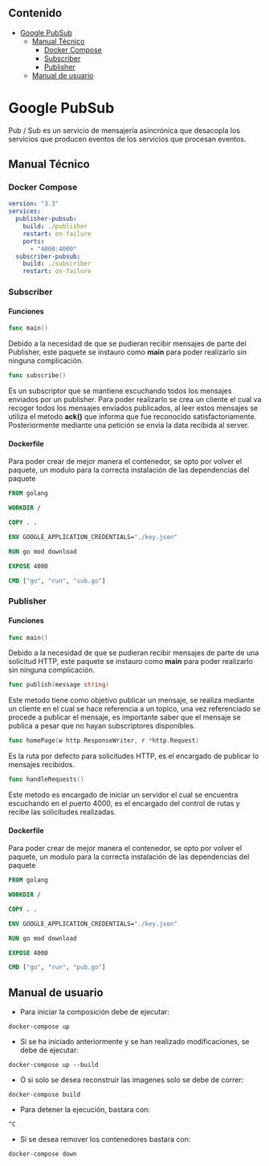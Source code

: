 ## Contenido
- [Google PubSub](#google-pubsub)
  * [Manual Técnico](#manual-técnico)
    + [Docker Compose](#docker-compose)
    + [Subscriber](#subscriber)
    + [Publisher](#publisher)
  * [Manual de usuario](#manual-de-usuario)

# Google PubSub
Pub / Sub es un servicio de mensajería asincrónica que desacopla los servicios que producen eventos de los servicios que procesan eventos.

## Manual Técnico
### Docker Compose
```yml
version: "3.3"
services:
  publisher-pubsub:
    build: ./publisher
    restart: on-failure
    ports:
      - "4000:4000"
  subscriber-pubsub:
    build: ./subscriber
    restart: on-failure
```
### Subscriber
#### Funciones
```go
func main() 
```
Debido a la necesidad de que se pudieran recibir mensajes de parte del Publisher, este paquete se instauro como **main** para poder realizarlo sin ninguna complicación.
```go
func subscribe() 
```
Es un subscriptor que se mantiene escuchando todos los mensajes enviados por un publisher. Para poder realizarlo se crea un cliente el cual va recoger todos los mensajes enviados publicados, al leer estos mensajes se utiliza el metodo **ack()** que informa que fue reconocido satisfactoriamente. Posteriormente mediante una petición se envia la data recibida al server.
#### Dockerfile
Para poder crear de mejor manera el contenedor, se opto por volver el paquete, un modulo para la correcta instalación de las dependencias del paquete
```Dockerfile
FROM golang

WORKDIR /

COPY . .

ENV GOOGLE_APPLICATION_CREDENTIALS="./key.json"  

RUN go mod download

EXPOSE 4000

CMD ["go", "run", "sub.go"]
```
### Publisher
#### Funciones
```go
func main()
```
Debido a la necesidad de que se pudieran recibir mensajes de parte de una solicitud HTTP, este paquete se instauro como **main** para poder realizarlo sin ninguna complicación.
```go
func publish(message string)
```
Este metodo tiene como objetivo publicar un mensaje, se realiza mediante un cliente en el cual se hace referencia a un topico, una vez referenciado se procede a publicar el mensaje, es importante saber que el mensaje se publica a pesar que no hayan subscriptores disponibles.
```go
func homePage(w http.ResponseWriter, r *http.Request)
```
Es la ruta por defecto para solicitudes HTTP, es el encargado de publicar lo mensajes recibidos.
```go
func handleRequests()
```
Este metodo es encargado de iniciar un servidor el cual se encuentra escuchando en el puerto 4000, es el encargado del control de rutas y recibe las solicitudes realizadas.
#### Dockerfile
Para poder crear de mejor manera el contenedor, se opto por volver el paquete, un modulo para la correcta instalación de las dependencias del paquete
```Dockerfile
FROM golang

WORKDIR /

COPY . .

ENV GOOGLE_APPLICATION_CREDENTIALS="./key.json"  

RUN go mod download

EXPOSE 4000

CMD ["go", "run", "pub.go"]
```
## Manual de usuario
- Para iniciar la composición debe de ejecutar:

```
docker-compose up
```
- Si se ha iniciado anteriormente y se han realizado modificaciones, se debe de ejecutar:
```
docker-compose up --build
```
- O si solo se desea reconstruir las imagenes solo se debe de correr:
```
docker-compose build
```
- Para detener la ejecución, bastara con:
```
^C
```
- Si se desea remover los contenedores  bastara con:
```
docker-compose down
```

